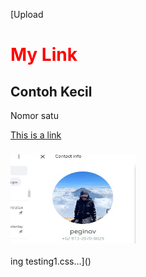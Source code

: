 [Upload<!DOCTYPE html>
<html>
<head>
<title>Page Title</title>
</head>
<body>

<h1 style="color:red;">My Link</h1>
<h2>Contoh Kecil</h2>
<p>Nomor satu</p>
<a href="https://l.instagram.com/?u=https%3A%2F%2Fwww.tiktok.com%2F%40petualangmalas%3F_t%3D8qtiEXgqJco%26_r%3D1%26fbclid%3DPAZXh0bgNhZW0CMTEAAaYEJheZv2JQHzKlblBc-IPA1QyRrZ_mkcjQBt78gLJ2EnyK1lhBrE1SD3Q_aem_cz_IzvyAYrDGyc1gPeqLKw&e=AT1cuH1ERyy9bXjPdjUJDFgNlzt_J4EXz__3mFKYE5nXpodGKWFrgnyvHMrSdqiP2f1cFuQD3AYkorJ_Hsr1WYjZnySaJwdxfMWPxA">This is a link</a>
<h3><img src="peg.jpeg" alt="peg.jpeg" width="200" height="142"></h3>

</body>
</html>ing testing1.css…]()
